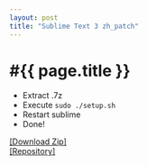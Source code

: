 ```yaml
---
layout: post
title: "Sublime Text 3 zh_patch"
---
```


#{{ page.title }}
<br>
===============

- Extract .7z
- Execute ``` sudo ./setup.sh ```
- Restart sublime 
- Done!

[[Download Zip]](https://github.com/SanCoder-Q/sublime_zh_patch/archive/master.zip)
<br>
[[Repository]](https://github.com/SanCoder-Q/sublime_zh_patch)
